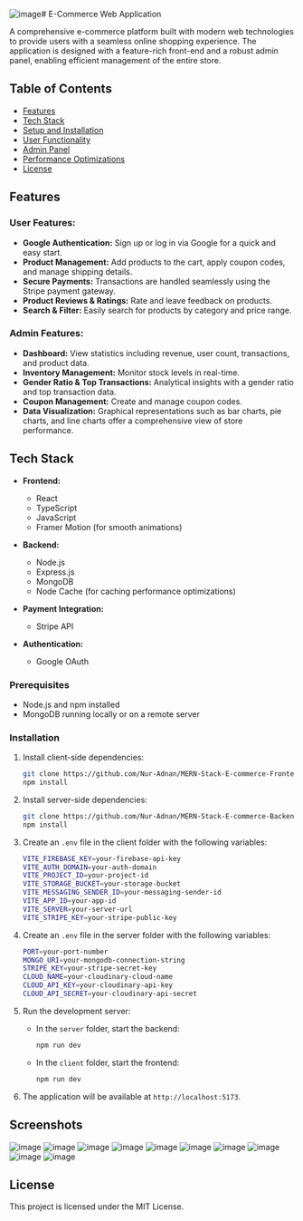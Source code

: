 ![image](https://github.com/user-attachments/assets/c6e3d263-aa63-4bf9-9d9b-c929c3d8d64d)# E-Commerce Web Application

A comprehensive e-commerce platform built with modern web technologies to provide users with a seamless online shopping experience. The application is designed with a feature-rich front-end and a robust admin panel, enabling efficient management of the entire store.

## Table of Contents

- [Features](#features)
- [Tech Stack](#tech-stack)
- [Setup and Installation](#setup-and-installation)
- [User Functionality](#user-functionality)
- [Admin Panel](#admin-panel)
- [Performance Optimizations](#performance-optimizations)
- [License](#license)

## Features

### User Features:
- **Google Authentication:** Sign up or log in via Google for a quick and easy start.
- **Product Management:** Add products to the cart, apply coupon codes, and manage shipping details.
- **Secure Payments:** Transactions are handled seamlessly using the Stripe payment gateway.
- **Product Reviews & Ratings:** Rate and leave feedback on products.
- **Search & Filter:** Easily search for products by category and price range.

### Admin Features:
- **Dashboard:** View statistics including revenue, user count, transactions, and product data.
- **Inventory Management:** Monitor stock levels in real-time.
- **Gender Ratio & Top Transactions:** Analytical insights with a gender ratio and top transaction data.
- **Coupon Management:** Create and manage coupon codes.
- **Data Visualization:** Graphical representations such as bar charts, pie charts, and line charts offer a comprehensive view of store performance.

## Tech Stack

- **Frontend:**
  - React
  - TypeScript
  - JavaScript
  - Framer Motion (for smooth animations)
  
- **Backend:**
  - Node.js
  - Express.js
  - MongoDB
  - Node Cache (for caching performance optimizations)
  
- **Payment Integration:**
  - Stripe API
  
- **Authentication:**
  - Google OAuth
 
### Prerequisites
- Node.js and npm installed
- MongoDB running locally or on a remote server

### Installation

1. Install client-side dependencies:
    ```bash
    git clone https://github.com/Nur-Adnan/MERN-Stack-E-commerce-Frontend.git
    npm install
    ```

2. Install server-side dependencies:
    ```bash
    git clone https://github.com/Nur-Adnan/MERN-Stack-E-commerce-Backend.git
    npm install
    ```

3. Create an `.env` file in the client folder with the following variables:
    ```bash
    VITE_FIREBASE_KEY=your-firebase-api-key
    VITE_AUTH_DOMAIN=your-auth-domain
    VITE_PROJECT_ID=your-project-id
    VITE_STORAGE_BUCKET=your-storage-bucket
    VITE_MESSAGING_SENDER_ID=your-messaging-sender-id
    VITE_APP_ID=your-app-id
    VITE_SERVER=your-server-url
    VITE_STRIPE_KEY=your-stripe-public-key
    ```

4. Create an `.env` file in the server folder with the following variables:
    ```bash
    PORT=your-port-number
    MONGO_URI=your-mongodb-connection-string
    STRIPE_KEY=your-stripe-secret-key
    CLOUD_NAME=your-cloudinary-cloud-name
    CLOUD_API_KEY=your-cloudinary-api-key
    CLOUD_API_SECRET=your-cloudinary-api-secret
    ```

5. Run the development server:
    - In the `server` folder, start the backend:
      ```bash
      npm run dev
      ```

    - In the `client` folder, start the frontend:
      ```bash
      npm run dev
      ```

6. The application will be available at `http://localhost:5173`.

## Screenshots

![image](https://github.com/user-attachments/assets/8e0d524f-5397-44d3-bb28-37e923e6298c)
![image](https://github.com/user-attachments/assets/f894503c-c50c-4921-90e8-5d73be667c57)
![image](https://github.com/user-attachments/assets/c674fa01-775d-4b84-b8ae-4f046af58f03)
![image](https://github.com/user-attachments/assets/6f72ee90-4ad2-4929-bddd-21047b22c39c)
![image](https://github.com/user-attachments/assets/cf3e387d-32a2-4556-8356-80b076c6c999)
![image](https://github.com/user-attachments/assets/54fa5996-102a-420c-b79c-8891feeb7fcb)
![image](https://github.com/user-attachments/assets/f88ec362-14e2-43ef-b43f-9e333b381a7b)
![image](https://github.com/user-attachments/assets/9b9e36a0-5530-4f2f-a984-ae886cf1d284)
![image](https://github.com/user-attachments/assets/64f5e816-fa64-47d2-9c6f-6009937b9111)
![image](https://github.com/user-attachments/assets/6614090a-e193-4878-94b5-f6e4818e871b)

## License

This project is licensed under the MIT License.
